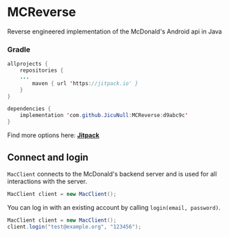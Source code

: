 # MCReverse
 Reverse engineered implementation of the McDonald's Android api in Java

### Gradle
```java
allprojects {
    repositories {
	...
        maven { url 'https://jitpack.io' }
    }
}
```
```java
dependencies {
    implementation 'com.github.JicuNull:MCReverse:d9abc9c'
}
```
Find more options here: **[Jitpack](https://jitpack.io/#JicuNull/MCReverse)**

## Connect and login
`MacClient` connects to the McDonald's backend server and is used for all interactions with the server.

```java
MacClient client = new MacClient();
```
You can log in with an existing account by calling `login(email, password)`.
```java
MacClient client = new MacClient();
client.login("test@example.org", "123456");
```

